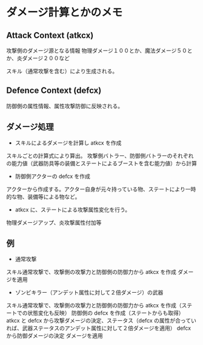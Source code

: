 # ダメージ計算とかのメモ

## Attack Context (atkcx)

攻撃側のダメージ源となる情報
物理ダメージ１００とか、魔法ダメージ５０とか、炎ダメージ２００など

スキル（通常攻撃を含む）により生成される。

## Defence Context (defcx)

防御側の属性情報、属性攻撃防御に反映される。

## ダメージ処理

- スキルによるダメージを計算し atkcx を作成

スキルごとの計算式により算出。
攻撃側バトラー、防御側バトラーのそれぞれの能力値（武器防具等の装備とステートによるブーストを含む能力値）から計算

- 防御側アクターの defcx を作成

アクターから作成する。アクター自身が元々持っている物、ステートにより一時的な物、装備等による物など。

- atkcx に、ステートによる攻撃属性変化を行う。

物理ダメージアップ、炎攻撃属性付加等

## 例

- 通常攻撃

スキル通常攻撃で、攻撃側の攻撃力と防御側の防御力から atkcx を作成
ダメージを適用

- ゾンビキラー（アンデット属性に対して２倍ダメージ）の武器

スキル通常攻撃で、攻撃側の攻撃力と防御側の防御力から atkcx を作成（ステートでの状態変化も反映）
防御側の defcx を作成（ステートからも取得）
atkcx と defcx から攻撃ダメージの決定、ステータス（defcx の属性が合っていれば、武器ステータスのアンデット属性に対して２倍ダメージを適用）
defcx から防御ダメージの決定
ダメージを適用

